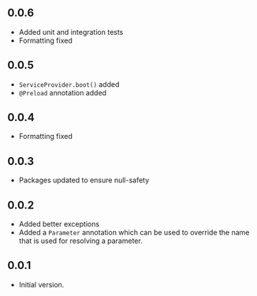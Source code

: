 ## 0.0.6

- Added unit and integration tests
- Formatting fixed

## 0.0.5

- `ServiceProvider.boot()` added
- `@Preload` annotation added

## 0.0.4

- Formatting fixed

## 0.0.3

- Packages updated to ensure null-safety

## 0.0.2

- Added better exceptions
- Added a `Parameter` annotation which can be used to override the name that is used for resolving a parameter.

## 0.0.1

- Initial version.
